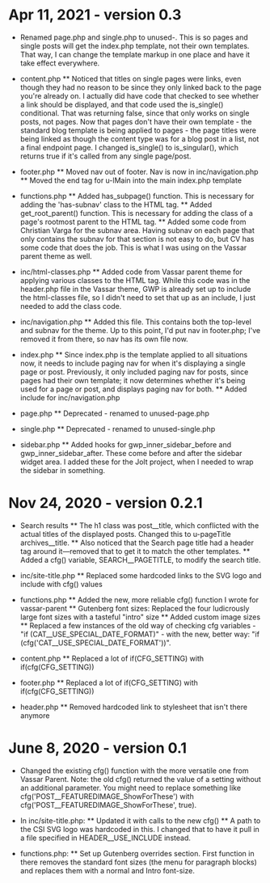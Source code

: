 Apr 11, 2021 - version 0.3
==========================

* Renamed page.php and single.php to unused-. This is so pages and single posts will get the index.php template, not their own templates. That way, I can change the template markup in one place and have it take effect everywhere.

* content.php
** Noticed that titles on single pages were links, even though they had no reason to be since they only linked back to the page you're already on. I actually did have code that checked to see whether a link should be displayed, and that code used the is_single() conditional. That was returning false, since that only works on single posts, not pages. Now that pages don't have their own template - the standard blog template is being applied to pages - the page titles were being linked as though the content type was for a blog post in a list, not a final endpoint page. I changed is_single() to is_singular(), which returns true if it's called from any single page/post.

* footer.php
** Moved nav out of footer. Nav is now in inc/navigation.php
** Moved the end tag for u-lMain into the main index.php template

* functions.php
** Added has_subpage() function. This is necessary for adding the 'has-subnav' class to the HTML tag.
** Added get_root_parent() function. This is necessary for adding the class of a page's rootmost parent to the HTML tag.
** Added some code from Christian Varga for the subnav area. Having subnav on each page that only contains the subnav for that section is not easy to do, but CV has some code that does the job. This is what I was using on the Vassar parent theme as well.

* inc/html-classes.php
** Added code from Vassar parent theme for applying various classes to the HTML tag. While this code was in the header.php file in the Vassar theme, GWP is already set up to include the html-classes file, so I didn't need to set that up as an include, I just needed to add the class code.

* inc/navigation.php
** Added this file. This contains both the top-level and subnav for the theme. Up to this point, I'd put nav in footer.php; I've removed it from there, so nav has its own file now.

* index.php
** Since index.php is the template applied to all situations now, it needs to include paging nav for when it's displaying a single page or post. Previously, it only included paging nav for posts, since pages had their own template; it now determines whether it's being used for a page or post, and displays paging nav for both.
** Added include for inc/navigation.php

* page.php
** Deprecated - renamed to unused-page.php

* single.php
** Deprecated - renamed to unused-single.php

* sidebar.php
** Added hooks for gwp_inner_sidebar_before and gwp_inner_sidebar_after. These come before and after the sidebar widget area. I added these for the Jolt project, when I needed to wrap the sidebar in something.





Nov 24, 2020 - version 0.2.1
============================

* Search results
** The h1 class was post__title, which conflicted with the actual titles of the displayed posts. Changed this to u-pageTitle archives__title.
** Also noticed that the Search page title had a header tag around it—removed that to get it to match the other templates.
** Added a cfg() variable, SEARCH__PAGETITLE, to modify the search title.

* inc/site-title.php
** Replaced some hardcoded links to the SVG logo and include with cfg() values

* functions.php
** Added the new, more reliable cfg() function I wrote for vassar-parent
** Gutenberg font sizes: Replaced the four ludicrously large font sizes with a tasteful "intro" size
** Added custom image sizes
** Replaced a few instances of the old way of checking cfg variables - "if (CAT__USE_SPECIAL_DATE_FORMAT)" - with the new, better way: "if (cfg('CAT__USE_SPECIAL_DATE_FORMAT'))".

* content.php
** Replaced a lot of if(CFG_SETTING) with if(cfg(CFG_SETTING))

* footer.php
** Replaced a lot of if(CFG_SETTING) with if(cfg(CFG_SETTING))

* header.php
** Removed hardcoded link to stylesheet that isn't there anymore


June 8, 2020 - version 0.1
==========================

* Changed the existing cfg() function with the more versatile one from Vassar Parent. Note: the old cfg() returned the value of a setting without an additional parameter. You might need to replace something like cfg('POST__FEATUREDIMAGE_ShowForThese') with cfg('POST__FEATUREDIMAGE_ShowForThese', true).

* In inc/site-title.php:
** Updated it with calls to the new cfg()
** A path to the CSI SVG logo was hardcoded in this. I changed that to have it pull in a file specified in HEADER__USE_INCLUDE instead.

* functions.php:
** Set up Gutenberg overrides section. First function in there removes the standard font sizes (the menu for paragraph blocks) and replaces them with a normal and Intro font-size.